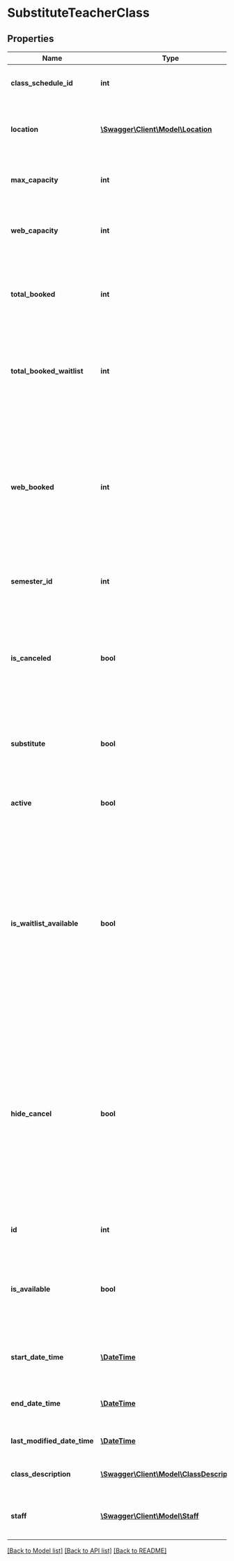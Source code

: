 # SubstituteTeacherClass

## Properties
Name | Type | Description | Notes
------------ | ------------- | ------------- | -------------
**class_schedule_id** | **int** | The class schedule ID of the requested class. | [optional] 
**location** | [**\Swagger\Client\Model\Location**](Location.md) | Contains information about the location where the class is taking place. | [optional] 
**max_capacity** | **int** | The total number of bookings allowed in the class. | [optional] 
**web_capacity** | **int** | The total number of online bookings allowed in the class. | [optional] 
**total_booked** | **int** | The total number of clients who are booked into the class prior to this call being made. | [optional] 
**total_booked_waitlist** | **int** | The total number of booked clients who are on the waiting list for the class prior to this call being made. | [optional] 
**web_booked** | **int** | The total number of bookings in the class made by online users, prior to this call being made. This property is the current number of bookings counted toward the &#x60;WebCapacity&#x60; limit. | [optional] 
**semester_id** | **int** | Identifies the semester assigned to this class. | [optional] 
**is_canceled** | **bool** | When &#x60;true&#x60;, indicates that the class has been canceled.&lt;br /&gt;  When &#x60;false&#x60;, indicates that the class has not been canceled and may still be bookable. | [optional] 
**substitute** | **bool** | When &#x60;true&#x60;, indicates that the class is being taught by a substitute teacher. | [optional] 
**active** | **bool** | When &#x60;true&#x60;, indicates that the class is being shown to clients in consumer mode. | [optional] 
**is_waitlist_available** | **bool** | When &#x60;true&#x60;, indicates that the class has a waiting list and there is space available on the waiting list for another client.&lt;br /&gt;  When &#x60;false&#x60;, indicates either that the class does not have a waiting list or there is no space available on the class waiting list. | [optional] 
**hide_cancel** | **bool** | When &#x60;true&#x60;, indicates that this class is should not be shown to clients when &#x60;IsCancelled&#x60; is &#x60;true&#x60;.&lt;br /&gt;  When &#x60;false&#x60;, indicates that this class is should be shown to clients when &#x60;IsCancelled&#x60; is &#x60;true&#x60;.&lt;br /&gt;  This property can be ignored when the &#x60;IsCancelled&#x60; property is &#x60;false&#x60;. | [optional] 
**id** | **int** | The unique identifier of the class. | [optional] 
**is_available** | **bool** | When &#x60;true&#x60;, indicates that the class can be booked.&lt;br /&gt;  When &#x60;false&#x60;, that the class cannot be booked at this time. | [optional] 
**start_date_time** | [**\DateTime**](\DateTime.md) | The date and time that this class is scheduled to start. | [optional] 
**end_date_time** | [**\DateTime**](\DateTime.md) | The date and time when this class is scheduled to end. | [optional] 
**last_modified_date_time** | [**\DateTime**](\DateTime.md) | The last time the class was modified. | [optional] 
**class_description** | [**\Swagger\Client\Model\ClassDescription**](ClassDescription.md) | Contains information about this class. | [optional] 
**staff** | [**\Swagger\Client\Model\Staff**](Staff.md) | Contains information about the teacher of the class. | [optional] 

[[Back to Model list]](../README.md#documentation-for-models) [[Back to API list]](../README.md#documentation-for-api-endpoints) [[Back to README]](../README.md)


